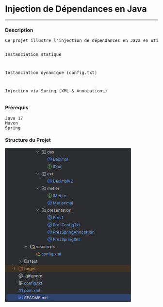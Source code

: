 <h1>Injection de Dépendances en Java</h1>
<hr/>
<h3>Description</h3>
<pre>
Ce projet illustre l'injection de dépendances en Java en utilisant différentes approches :

Instanciation statique

Instanciation dynamique (config.txt)

Injection via Spring (XML & Annotations)
</pre>

<h3>Prérequis</h3>
<pre>
Java 17
Maven
Spring
</pre>

<h3>Structure du Projet</h3>
<img src="src/main/resources/images/image.PNG">
